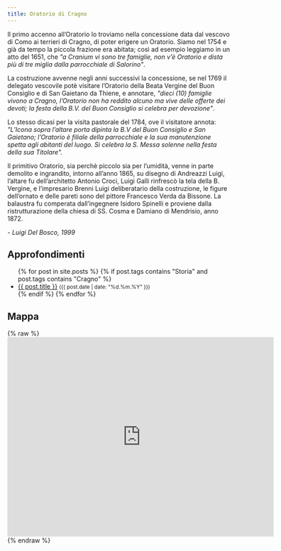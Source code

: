 ```yaml
---
title: Oratorio di Cragno
---
```




Il primo accenno all’Oratorio lo troviamo nella concessione data dal vescovo di Como ai terrieri di Cragno, di poter erigere un Oratorio. Siamo nel 1754 e già da tempo la piccola frazione era abitata; così ad esempio leggiamo in un atto del 1651, che *"a Cranium vi sono tre famiglie, non v’è Oratorio e dista più di tre miglia dalla parrocchiale di Salorino"*.

La costruzione avvenne negli anni successivi la concessione, se nel 1769 il delegato vescovile  potè visitare l’Oratorio della Beata Vergine del Buon Consiglio e di San Gaietano da Thiene, e annotare, *"dieci (10) famiglie vivono a Cragno, l’Oratorio non ha reddito alcuno ma vive delle offerte dei devoti; la festa della B.V. del Buon Consiglio si celebra per devozione"*.

Lo stesso dicasi per la visita pastorale del 1784, ove il visitatore annota: *"L’Icona sopra l’altare porta dipinta la B.V del Buon Consiglio e San Gaietano; l’Oratorio è filiale della parrocchiale e la sua manutenzione spetta agli abitanti del luogo. Si celebra la S. Messa solenne nella festa della sua Titolare".* 


Il primitivo Oratorio, sia perchè piccolo sia per l’umidità, venne in parte demolito e ingrandito, intorno all’anno 1865, su disegno di Andreazzi Luigi, l’altare fu dell’architetto Antonio Croci, Luigi Galli rinfrescò la tela della B. Vergine, e l’impresario Brenni Luigi deliberatario della costruzione, le figure dell’ornato e delle pareti sono del pittore Francesco Verda da Bissone.
La balaustra fu comperata dall’ingegnere Isidoro Spinelli  e proviene dalla ristrutturazione della chiesa di SS. Cosma e Damiano di Mendrisio, anno 1872.

*- Luigi Del Bosco, 1999*


## Approfondimenti

<div class="notice--info">
<ul>
{% for post in site.posts %}
  {% if post.tags contains "Storia" and post.tags contains "Cragno"  %}
  <li>
    <a href="{{ post.url }}">{{ post.title }}</a>
    <small>({{ post.date | date: "%d.%m.%Y"  }})</small>
  </li>
  {% endif %}
{% endfor %}
</ul>
</div>

## Mappa


{% raw %}<iframe src="https://www.google.com/maps/embed?pb=!1m18!1m12!1m3!1d2401.936369922336!2d9.004384945496575!3d45.89449957828261!2m3!1f0!2f0!3f0!3m2!1i1024!2i768!4f13.1!3m3!1m2!1s0x478428f9d4e90b39%3A0x88e74a3c6dc1732f!2sCragno%2C+6872+Mendrisio!5e1!3m2!1sen!2sch!4v1548962135942" width="600" height="450" frameborder="0" style="border:0" allowfullscreen></iframe>{% endraw %}


